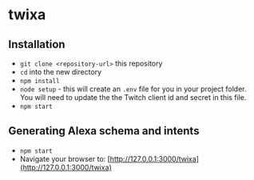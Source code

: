 # twixa

## Installation
* `git clone <repository-url>` this repository
* `cd` into the new directory
* `npm install`
* `node setup` - this will create an `.env` file for you in your project folder. You will need to update the the Twitch client id and secret in this file.
* `npm start`

## Generating Alexa schema and intents
* `npm start`
* Navigate your browser to: [http://127.0.0.1:3000/twixa](http://127.0.0.1:3000/twixa)
